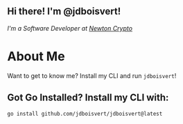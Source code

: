 <h2>Hi there! I'm @jdboisvert!</h2>
<p>
    <em>
        I'm a Software Developer at <a href="https://securityscorecard.com/">Newton Crypto</a>
        </br>
    </em>
</p>

# About Me
Want to get to know me? Install my CLI and run `jdboisvert`!

## Got Go Installed? Install my CLI with:
```shell
go install github.com/jdboisvert/jdboisvert@latest
```

<p align="center">
<!-- TODO ADD IMAGE -->
</p>

